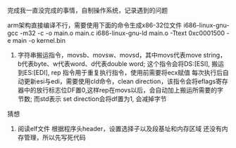 完成我一直没完成的事情，自制操作系统，记录遇到的问题

arm架构直接编译不行，需要使用下面的命令生成x86-32位文件
i686-linux-gnu-gcc -m32 -c -o main.o main.c
i686-linux-gnu-ld main.o -Ttext 0xc0001500 -e main -o kernel.bin 

1. 字符串搬运指令，movsb、movsw、movsd，其中movs代表move string，b代表byte、w代表word、d代表double word; 这个指令会将DS:[ESI], 搬运到ES:[EDI],
rep 指令用于重复执行指令，使用前需要将ecx赋值
每次执行后自动更新esi与edi，需要使用cld命令，clean direction，该指令会将eflags寄存器中的放行标志位DF置0,这样rep在movs以后，会自动加上搬运所需要的字节数; 而std表示 set direction会将df置为1, 会减掉字节

猜想
1. 阅读elf文件
根据程序头header，设置选择子以及段基址和内存区域
还没有内存管理，所以先写死代码
